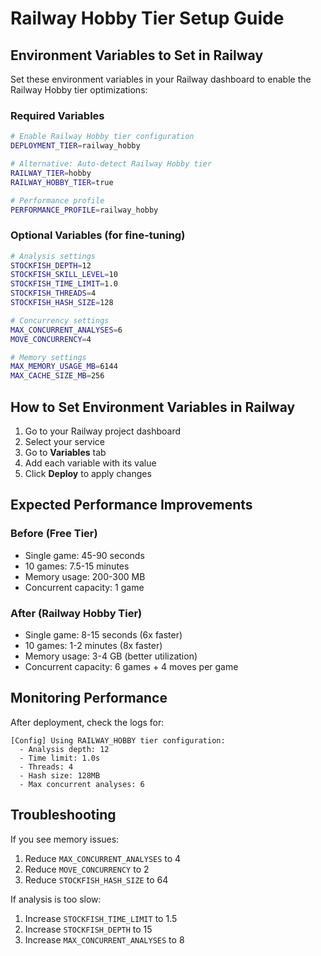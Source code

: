 # Railway Hobby Tier Setup Guide

## Environment Variables to Set in Railway

Set these environment variables in your Railway dashboard to enable the Railway Hobby tier optimizations:

### Required Variables
```bash
# Enable Railway Hobby tier configuration
DEPLOYMENT_TIER=railway_hobby

# Alternative: Auto-detect Railway Hobby tier
RAILWAY_TIER=hobby
RAILWAY_HOBBY_TIER=true

# Performance profile
PERFORMANCE_PROFILE=railway_hobby
```

### Optional Variables (for fine-tuning)
```bash
# Analysis settings
STOCKFISH_DEPTH=12
STOCKFISH_SKILL_LEVEL=10
STOCKFISH_TIME_LIMIT=1.0
STOCKFISH_THREADS=4
STOCKFISH_HASH_SIZE=128

# Concurrency settings
MAX_CONCURRENT_ANALYSES=6
MOVE_CONCURRENCY=4

# Memory settings
MAX_MEMORY_USAGE_MB=6144
MAX_CACHE_SIZE_MB=256
```

## How to Set Environment Variables in Railway

1. Go to your Railway project dashboard
2. Select your service
3. Go to **Variables** tab
4. Add each variable with its value
5. Click **Deploy** to apply changes

## Expected Performance Improvements

### Before (Free Tier)
- Single game: 45-90 seconds
- 10 games: 7.5-15 minutes
- Memory usage: 200-300 MB
- Concurrent capacity: 1 game

### After (Railway Hobby Tier)
- Single game: 8-15 seconds (6x faster)
- 10 games: 1-2 minutes (8x faster)
- Memory usage: 3-4 GB (better utilization)
- Concurrent capacity: 6 games + 4 moves per game

## Monitoring Performance

After deployment, check the logs for:
```
[Config] Using RAILWAY_HOBBY tier configuration:
  - Analysis depth: 12
  - Time limit: 1.0s
  - Threads: 4
  - Hash size: 128MB
  - Max concurrent analyses: 6
```

## Troubleshooting

If you see memory issues:
1. Reduce `MAX_CONCURRENT_ANALYSES` to 4
2. Reduce `MOVE_CONCURRENCY` to 2
3. Reduce `STOCKFISH_HASH_SIZE` to 64

If analysis is too slow:
1. Increase `STOCKFISH_TIME_LIMIT` to 1.5
2. Increase `STOCKFISH_DEPTH` to 15
3. Increase `MAX_CONCURRENT_ANALYSES` to 8
